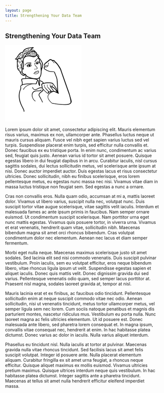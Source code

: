 ```yaml
---
layout: page
title: Strengthening Your Data Team
---
```


## Strengthening Your Data Team

<div id="box-1" class="box pull-left" style="margin-right:15px;">
    <img id="image-4" src="/assets/images/homepage/cta/rosie.png" alt="Rosie The Riveter"/></a>
</div>

Lorem ipsum dolor sit amet, consectetur adipiscing elit. Mauris elementum risus varius, maximus ex non, ullamcorper ante. Phasellus luctus neque ut mauris cursus aliquam. Fusce vel nibh eget sapien varius luctus sed vel turpis. Suspendisse placerat enim turpis, sed efficitur nulla convallis et. Donec faucibus ex eu tristique porta. In enim nunc, condimentum ac varius sed, feugiat quis justo. Aenean varius id tortor sit amet posuere. Quisque egestas libero in dui feugiat dapibus in in arcu. Curabitur iaculis, nisl cursus sagittis sodales, dui lectus sollicitudin metus, vel scelerisque ante ipsum at nisi. Donec auctor imperdiet auctor. Duis egestas lacus et risus consectetur ultricies. Donec sollicitudin, nibh eu finibus scelerisque, eros lorem pellentesque metus, eu egestas nunc massa nec nisi. Vivamus vitae diam in massa luctus tristique non feugiat sem. Sed egestas a nunc a ornare.

Cras non convallis eros. Nulla quam odio, accumsan at mi a, mattis laoreet dolor. Vivamus ut libero varius, suscipit nulla nec, volutpat nunc. Duis suscipit tortor vitae augue scelerisque, vitae sagittis velit iaculis. Interdum et malesuada fames ac ante ipsum primis in faucibus. Nam semper ornare euismod. Ut condimentum suscipit scelerisque. Nam porttitor urna eget nunc mattis egestas. Vivamus quis posuere tortor, in viverra urna. Vivamus et erat venenatis, hendrerit quam vitae, sollicitudin nibh. Maecenas bibendum magna sit amet orci rhoncus bibendum. Cras volutpat condimentum dolor nec elementum. Aenean nec lacus et diam semper fermentum.

Morbi eget nulla neque. Maecenas maximus scelerisque justo sit amet sodales. Sed lacinia elit sed nisi commodo venenatis. Duis suscipit pulvinar vestibulum. Proin iaculis, sem eu volutpat efficitur, eros neque bibendum libero, vitae rhoncus ligula ipsum ut velit. Suspendisse egestas sapien et aliquet iaculis. Donec quis mattis velit. Donec dignissim gravida dui sed varius. Pellentesque venenatis odio quam, sed semper lacus porttitor at. Praesent nisl magna, sodales laoreet gravida at, tempor at nisl.

Mauris lacinia erat et ex finibus, ac faucibus odio tincidunt. Pellentesque sollicitudin enim at neque suscipit commodo vitae nec odio. Aenean sollicitudin, nisi ut venenatis tincidunt, metus tortor ullamcorper metus, vel semper ligula sem nec lorem. Cum sociis natoque penatibus et magnis dis parturient montes, nascetur ridiculus mus. Vestibulum eu porta nulla. Nunc laoreet magna ac felis ultricies elementum. Ut id posuere est. Donec malesuada ante libero, sed pharetra lorem consequat et. In magna ipsum, convallis vitae consequat nec, hendrerit at enim. In hac habitasse platea dictumst. Donec varius ac dolor in iaculis. Nulla varius aliquet interdum.

Phasellus eu tincidunt nisl. Nulla iaculis at tortor at pulvinar. Maecenas gravida nulla vitae rhoncus tincidunt. Sed facilisis lacus sit amet felis suscipit volutpat. Integer id posuere ante. Nulla placerat elementum aliquam. Curabitur fringilla ex sit amet urna feugiat, a rhoncus neque efficitur. Quisque aliquet maximus ex mollis euismod. Vivamus ultricies pretium maximus. Quisque ultrices interdum neque quis vestibulum. In hac habitasse platea dictumst. Integer sagittis ante a pharetra tincidunt. Maecenas at tellus sit amet nulla hendrerit efficitur eleifend imperdiet massa.